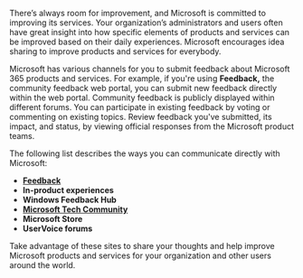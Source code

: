 There’s always room for improvement, and Microsoft is committed to improving its services. Your organization’s administrators and users often have great insight into how specific elements of products and services can be improved based on their daily experiences. Microsoft encourages idea sharing to improve products and services for everybody.

Microsoft has various channels for you to submit feedback about Microsoft 365 products and services. For example, if you're using **Feedback,** the community feedback web portal, you can submit new feedback directly within the web portal. Community feedback is publicly displayed within different forums. You can participate in existing feedback by voting or commenting on existing topics. Review feedback you've submitted, its impact, and status, by viewing official responses from the Microsoft product teams.

The following list describes the ways you can communicate directly with Microsoft:

 -  **[Feedback](https://feedbackportal.microsoft.com/feedback?azure-portal=true)**
 -  **In-product experiences**
 -  **Windows Feedback Hub**
 -  **[Microsoft Tech Community](https://techcommunity.microsoft.com/t5/user/ssoregistrationpage?azure-portal=true)**
 -  **Microsoft Store**
 -  **UserVoice forums**

Take advantage of these sites to share your thoughts and help improve Microsoft products and services for your organization and other users around the world.